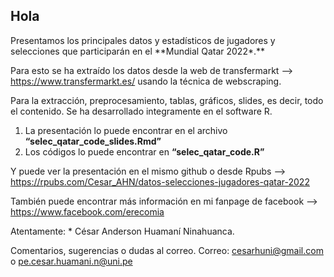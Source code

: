 
## Hola

Presentamos los principales datos y estadísticos de jugadores y
selecciones que participarán en el \*\*Mundial Qatar 2022\*.\*\*

Para esto se ha extraído los datos desde la web de transfermarkt –\>
<https://www.transfermarkt.es/> usando la técnica de webscraping.

Para la extracción, preprocesamiento, tablas, gráficos, slides, es
decir, todo el contenido. Se ha desarrollado integramente en el software
R.

1.  La presentación lo puede encontrar en el archivo
    **“selec_qatar_code_slides.Rmd”**
2.  Los códigos lo puede encontrar en **“selec_qatar_code.R”**

Y puede ver la presentación en el mismo github o desde Rpubs —\>
<https://rpubs.com/Cesar_AHN/datos-selecciones-jugadores-qatar-2022>

También puede encontrar más información en mi fanpage de facebook —\>
<https://www.facebook.com/erecomia>

Atentamente: \* César Anderson Huamaní Ninahuanca.

Comentarios, sugerencias o dudas al correo. Correo:
<cesarhuni@gmail.com> o <pe.cesar.huamani.n@uni.pe>
